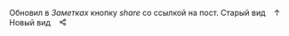 Обновил в *Заметках* кнопку *share* со ссылкой на пост.
Старый вид &ensp; &uarr; &ensp; Новый вид &ensp; <svg width="15" height="15" role="img" xmlns="http://www.w3.org/2000/svg"><g transform="scale(0.75 0.75) translate(0 2)"><path d="M20 0V20V0ZM0 0V20V0ZM14 12C13.144 12 12.377 12.362 11.831 12.937L7.894 10.75C7.956 10.509 8 10.261 8 10C8 9.739 7.956 9.491 7.894 9.25L11.831 7.063C12.377 7.638 13.144 8 14 8C15.657 8 17 6.657 17 5C17 3.343 15.657 2 14 2C12.343 2 11 3.343 11 5C11 5.26 11.044 5.509 11.106 5.75L7.169 7.937C6.623 7.362 5.856 7 5 7C3.343 7 2 8.343 2 10C2 11.657 3.343 13 5 13C5.856 13 6.623 12.638 7.169 12.063L11.106 14.25C11.044 14.491 11 14.74 11 15C11 16.657 12.343 18 14 18C15.657 18 17 16.657 17 15C17 13.343 15.657 12 14 12ZM5 8.5C5.827 8.5 6.5 9.173 6.5 10C6.5 10.827 5.827 11.5 5 11.5C4.173 11.5 3.5 10.827 3.5 10C3.5 9.173 4.173 8.5 5 8.5ZM14 13.5C14.827 13.5 15.5 14.173 15.5 15C15.5 15.827 14.827 16.5 14 16.5C13.173 16.5 12.5 15.827 12.5 15C12.5 14.173 13.173 13.5 14 13.5ZM14 3.5C14.827 3.5 15.5 4.173 15.5 5C15.5 5.827 14.827 6.5 14 6.5C13.173 6.5 12.5 5.827 12.5 5C12.5 4.173 13.173 3.5 14 3.5Z" fill="currentColor"></path></g></svg>